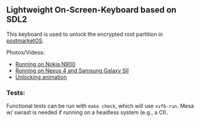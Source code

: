 Lightweight On-Screen-Keyboard based on SDL2
---

This keyboard is used to unlock the encrypted root partition in
[postmarketOS](https://postmarketos.org).

Photos/Videos:
* [Running on Nokia N900](https://user-images.githubusercontent.com/1474209/29724945-5035d652-897f-11e7-88ea-148265c799a1.jpg)
* [Running on Nexus 4 and Samsung Galaxy SII](https://wiki.postmarketos.org/wiki/File:Osk-sdl-mako-i9100.jpg)
* [Unlocking animation](https://postmarketos.org/static/img/2017-09-03/osk-wave.gif)


### Tests:
Functional tests can be run with `make check`, which will use `xvfb-run`. Mesa w/ swrast is needed if running on a headless system (e.g., a CI).
